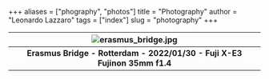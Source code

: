 +++
aliases = ["phography", "photos"]
title = "Photography"
author = "Leonardo Lazzaro"
tags = ["index"]
slug = "photography"
+++


| ![erasmus_bridge.jpg](/photos/DSCF5479.JPG) |
|:--:|
| <b>Erasmus Bridge - Rotterdam - 2022/01/30 - Fuji X-E3  Fujinon 35mm f1.4 </b>|

